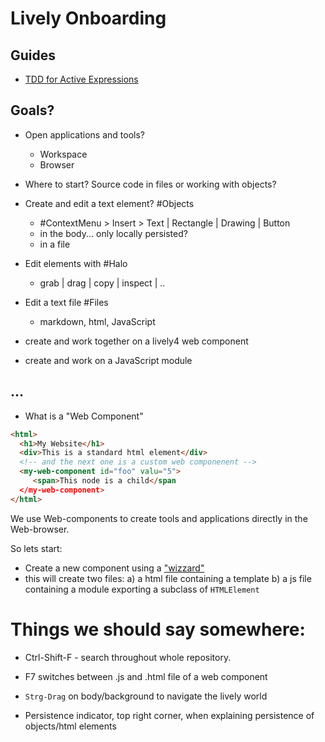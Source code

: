 # Lively Onboarding

## Guides

- [TDD for Active Expressions](./reactive/tdd_for_aexprs.md)

## Goals?

- Open applications and tools?
  - Workspace
  - Browser
- Where to start? Source code in files or working with objects?

- Create and edit a text element? #Objects
  - #ContextMenu > Insert > Text | Rectangle | Drawing | Button
  - in the body... only locally persisted?
  - in a file

- Edit elements with #Halo
  - grab | drag | copy | inspect | ..

- Edit a text file #Files
  - markdown, html, JavaScript

- create and work together on a lively4 web component
- create and work on a JavaScript module




## ...



- What is a "Web Component"

```html
<html>
  <h1>My Website</h1>
  <div>This is a standard html element</div>
  <!-- and the next one is a custom web componenent -->
  <my-web-component id="foo" valu="5">
     <span>This node is a child</span
  </my-web-component>
</html>
```
We use Web-components to create tools and applications directly in the Web-browser. 

So lets start:


- Create a new component using a ["wizzard"](../../templates/index.html) 
- this will create two files:
  a) a html file containing a template
  b) a js file containing a module exporting a subclass of ``HTMLElement``

# Things we should say somewhere:

- Ctrl-Shift-F - search throughout whole repository.
- F7 switches between .js and .html file of a web component
- `Strg-Drag` on body/background to navigate the lively world

- Persistence indicator, top right corner, when explaining persistence of objects/html elements
